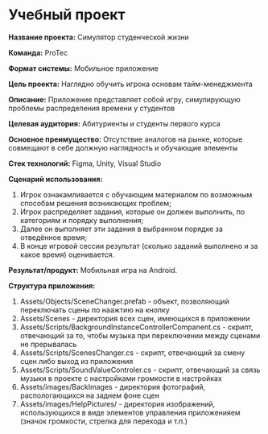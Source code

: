 # Учебный проект
**Название проекта:** Симулятор студенческой жизни

**Команда:** ProTec 

**Формат системы:** Мобильное приложение

**Цель проекта:** 
Наглядно обучить игрока основам тайм-менеджмента

**Описание:** 
Приложение представляет собой игру, симулирующую проблемы распределения времени у студентов

**Целевая аудитория:** 
Абитуриенты и студенты первого курса

**Основное преимущество:**
Отсутствие аналогов на рынке, которые совмещают в себе должную наглядность и обучающие элементы

**Стек технологий:**
Figma, Unity, Visual Studio

**Сценарий использования:**

1. Игрок ознакамливается с обучающим материалом по возможным способам решения возникающих проблем;
2. Игрок распределяет задания, которые он должен выполнить, по категориям и порядку выполнения;
3. Далее он выполняет эти задания в выбранном порядке за отведённое время;
4. В конце игровой сессии результат (сколько заданий выполнено и за какое время) оценивается.

**Результат/продукт:** Мобильная игра на Android.

**Структура приложения:**

1. Assets/Objects/SceneChanger.prefab - объект, позволяющий переключать сцены по наажтию на кнопку
2. Assets/Scenes - директория всех сцен, имеющихся в приложении
3. Assets/Scripts/BackgroundInstanceControllerCompanent.cs - скрипт, отвечающий за то, чтобы музыка при переключении между сценами не прерывалась
4. Assets/Scripts/ScenesChanger.cs - скрипт, отвечающий за смену сцен либо выход из приложения
5. Assets/Scripts/SoundValueControler.cs - скрипт, отвечающий за связь музыки в проекте с настройками громкости в настройках
6. Assets/images/BackImages - директория фотографий, распологающихся на заднем фоне сцен
7. Assets/images/HelpPictures/ - директория изображений, использующихся в виде элементов управления приложенияем (значок громкости, стрелка для перехода и т.п.)
